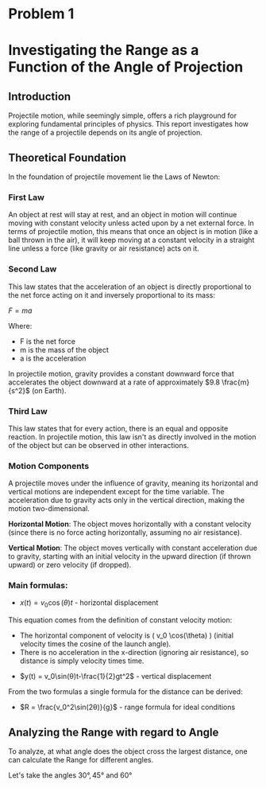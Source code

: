 # Problem 1

# Investigating the Range as a Function of the Angle of Projection
## Introduction
Projectile motion, while seemingly simple, offers a rich playground for exploring fundamental principles of physics. This report investigates how the range of a projectile depends on its angle of projection.

## Theoretical Foundation
In the foundation of projectile movement lie the Laws of Newton:

### First Law
An object at rest will stay at rest, and an object in motion will continue moving with constant velocity unless acted upon by a net external force. In terms of projectile motion, this means that once an object is in motion (like a ball thrown in the air), it will keep moving at a constant velocity in a straight line unless a force (like gravity or air resistance) acts on it.

### Second Law
This law states that the acceleration of an object is directly proportional to the net force acting on it and inversely proportional to its mass: 

$F=ma$ 

Where:

* F is the net force 
* m is the mass of the object
* a is the acceleration

In projectile motion, gravity provides a constant downward force that accelerates the object downward at a rate of approximately 
$9.8 \frac{m}{s^2}$ (on Earth).

### Third Law

This law states that for every action, there is an equal and opposite reaction. In projectile motion, this law isn't as directly involved in the motion of the object but can be observed in other interactions.

### Motion Components
A projectile moves under the influence of gravity, meaning its horizontal and vertical motions are independent except for the time variable. The acceleration due to gravity acts only in the vertical direction, making the motion two-dimensional.

**Horizontal Motion**: The object moves horizontally with a constant velocity (since there is no force acting horizontally, assuming no air resistance).

**Vertical Motion**: The object moves vertically with constant acceleration due to gravity, starting with an initial velocity in the upward direction (if thrown upward) or zero velocity (if dropped).

### Main formulas:

* $x(t) = v_0\cos(θ)t$ - horizontal displacement

This equation comes from the definition of constant velocity motion:

- The horizontal component of velocity is \( v_0 \cos(\theta) \) (initial velocity times the cosine of the launch angle).
- There is no acceleration in the x-direction (ignoring air resistance), so distance is simply velocity times time.

* $y(t) = v_0\sin(θ)t-\frac{1}{2}gt^2$ - vertical displacement

From the two formulas a single formula for the distance can be derived:

* $R = \frac{v_0^2\sin(2θ)}{g}$ - range formula for ideal conditions

## Analyzing the Range with regard to Angle

To analyze, at what angle does the object cross the largest distance, one can calculate the Range for different angles.

Let's take the angles $30°, 45°$ and $60°$

